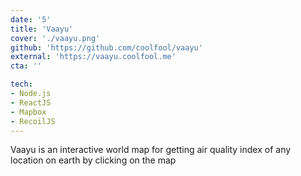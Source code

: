 ```yaml
---
date: '5'
title: 'Vaayu'
cover: './vaayu.png'
github: 'https://github.com/coolfool/vaayu'
external: 'https://vaayu.coolfool.me'
cta: ''

tech:
- Node.js
- ReactJS
- Mapbox
- RecoilJS
---
```


Vaayu is an interactive world map for getting air quality index of any location on earth by clicking on the map
